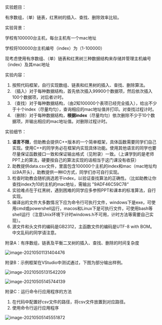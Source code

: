 实验题目：

有序数组，（单）链表，红黑树的插入、查找、删除效率比较。



实验背景：

学校有100000台主机，每台主机有一个mac地址

学校将100000台主机编号（index）为（1-100000）

现考虑使用有序数组、（单）链表和红黑树三种数据结构来存储并管理主机编号（index）及其mac地址



实验内容：

1. 按照代码框架，自行实现数组、链表和红黑树的插入、查找、删除算法。
2. （插入）对于每种数据结构，首先依次插入99900个数据项，然后依次插入100个数据项，对后者计时。
3. （查找）对于每种数据结构，（由2知100000个表项已经完全插入），给出不少于十个index（尽量均匀），查询相应的mac地址值并打印。对查找过程计时。
4. （删除）对于每种数据结构，**根据index**（尽量均匀）依次删除不少于10个数据项，并输出相应的mac地址值。对删除过程计时。



实验细节：

1. **语言不限**，但助教会提供C++版本的一个简单框架，具体函数需要同学们自己实现。使用C++的同学务必在框架内实现具体功能。使用其他语言的同学也要尽量保证函数接口一致和保证输出格式（见附录）一致。（上课学到的是老师PPT上的算法，硬要按自己的算法实现的话相当于这门课没有收获）
2. 助教提供data.csv文件，里面包含100000个主机的index和mac（mac地址均以9A开头），助教提供一种IO方式，同学们亦可自行实现。
3. 检查时助教会随机挑选若干index，以验证查找算法的正确性。（比如助教让你查找index为10的主机的mac地址，需输出 ”9ADF46C59C78“
4. 实验难点在于红黑树，遇到困难的同学应多参照PPT和课本的标准算法，自行实现。
5. 编译出的文件大多数情况下应为命令行可执行文件，windows下是exe，可使用cmd或powershell运行，macos和Linux下是可执行文件，可使用bash等shell运行（注意Unix环境下计时windows.h不可用，计时方法等需要自己实现）。
6. 源文件和头文件的编码是GB2312，主函数文件的编码是UTF-8 with BOM。中文乱码的同学请注意。



附录A：有序数组，链表及平衡二叉树的插入、查找、删除的时间复杂度

![image-20210501131404476](第二次实验.assets/image-20210501131404476.png)

附录B：示例框架在VStudio中测试通过，下图为部分输出样例。

![image-20210505131542209](第二次实验.assets/image-20210505131542209.png)

![image-20210505145744139](第二次实验.assets/image-20210505145744139.png)

附录C：运行命令行应用程序的方法

1. 在代码中配置好csv文件的路径，将csv文件放置到对应路径。
2. 使用命令行运行应用程序

![image-20210505145551872](第二次实验.assets/image-20210505145551872.png)